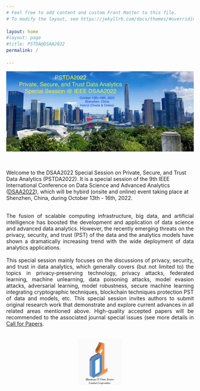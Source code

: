 ```yaml
---
# Feel free to add content and custom Front Matter to this file.
# To modify the layout, see https://jekyllrb.com/docs/themes/#overriding-theme-defaults

layout: home
#layout: page
#title: PSTDA@DSAA2022
permalink: /

---
```

<!-- ![banner image](shenzhen.png) -->
<p align="center">
	<img src="figures/shenzhen.png" width="750">
</p>

<br/>

Welcome to the DSAA2022 Special Session on Private, Secure, and Trust Data Analytics (PSTDA2022). It is a special session of the 9th IEEE International Conference on Data Science and Advanced Analytics ([DSAA2022](http://dsaa2022.dsaa.co)), which will be hybird (onsite and online) event taking place at Shenzhen, China, during October 13th - 16th, 2022.

<br/>

<div style="text-align: justify"> The fusion of scalable computing infrastructure, big data, and artificial intelligence has boosted the development and application of data science and advanced data analytics. However, the recently emerging threats on the privacy, security, and trust (PST) of the data and the analytics models have shown a dramatically increasing trend with the wide deployment of data analytics applications. </div> 

<br/>

<div style="text-align: justify"> This special session mainly focuses on the discussions of privacy, security, and trust in data analytics, which generally covers (but not limited to) the topics in privacy-preserving technology, privacy attacks, federated learning, machine unlearning, data poisoning attacks, model evasion attacks, adversarial learning, model robustness, secure machine learning integrating cryptographic techniques, blockchain techniques protection PST of data and models, etc. This special session invites authors to submit original research work that demonstrate and explore current advances in all related areas mentioned above. High-quality accepted papers will be recommended to the associated journal special issues (see more details in <a href="https://xuyun-zhang.github.io/pstda2022/cfp/">Call for Papers</a>. </div>

<br/>

<p align="center">
	<img src="figures/01-data.jpg" width="120">
</p>
